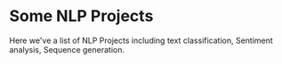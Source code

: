 # Some NLP Projects
Here we've a list of NLP Projects including text classification, Sentiment analysis,
Sequence generation.
